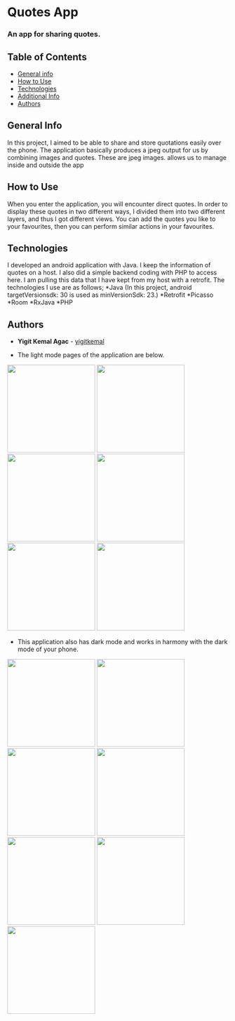 
# Quotes App
### An app for sharing quotes.

## Table of Contents
* [General info](#general-info)
* [How to Use](#how-to-use)
* [Technologies](#technologies)
* [Additional Info](#additional_info)
* [Authors](#Authors)

## General Info
In this project, I aimed to be able to share and store quotations easily over the phone. The application basically produces a jpeg output for us by combining images and quotes. These are jpeg images. allows us to manage inside and outside the app

## How to Use
When you enter the application, you will encounter direct quotes. In order to display these quotes in two different ways, I divided them into two different layers, and thus I got different views. You can add the quotes you like to your favourites, then you can perform similar actions in your favourites.

## Technologies
I developed an android application with Java. I keep the information of quotes on a host. I also did a simple backend coding with PHP to access here. I am pulling this data that I have kept from my host with a retrofit. The technologies I use are as follows;
*Java (In this project, android targetVersionsdk: 30 is used as minVersionSdk: 23.) 
*Retrofit
*Picasso
*Room
*RxJava
*PHP


## Authors
* **Yigit Kemal Agac** - [yigitkemal](https://github.com/yigitkemal)


* The light mode pages of the application are below.

<img src="https://thetreemedia.com/wp-content/uploads/2021/11/Screenshot_20211111-143618_Edebi-Szler.jpg" width="200"/> <img src="https://thetreemedia.com/wp-content/uploads/2021/11/Screenshot_20211111-143611_Edebi-Szler.jpg" width="200"/> <img src="https://thetreemedia.com/wp-content/uploads/2021/11/Screenshot_20211111-143731_Edebi-Szler.jpg" width="200"/> <img src="https://thetreemedia.com/wp-content/uploads/2021/11/Screenshot_20211111-143623_Edebi-Szler.jpg" width="200"/> <img src="https://thetreemedia.com/wp-content/uploads/2021/11/Screenshot_20211111-143634_Edebi-Szler-1.jpg" width="200"/> <img src="https://thetreemedia.com/wp-content/uploads/2021/11/Screenshot_20211111-143643_Android-System-1.jpg" width="200"/>


* This application also has dark mode and works in harmony with the dark mode of your phone.

<img src="https://thetreemedia.com/wp-content/uploads/2021/11/Screenshot_20211111-143255_Edebi-Szler.jpg" width="200"/> <img src="https://thetreemedia.com/wp-content/uploads/2021/11/Screenshot_20211111-143303_Edebi-Szler.jpg" width="200"/> <img src="https://thetreemedia.com/wp-content/uploads/2021/11/Screenshot_20211111-143315_Edebi-Szler.jpg" width="200"/> <img src="https://thetreemedia.com/wp-content/uploads/2021/11/Screenshot_20211111-143357_Edebi-Szler.jpg" width="200"/> 
<img src="https://thetreemedia.com/wp-content/uploads/2021/11/Screenshot_20211111-143412_Edebi-Szler.jpg" width="200"/> 
<img src="https://thetreemedia.com/wp-content/uploads/2021/11/Screenshot_20211111-143323_Edebi-Szler.jpg" width="200"/> <img src="https://thetreemedia.com/wp-content/uploads/2021/11/Screenshot_20211111-143433_Android-System.jpg" width="200"/>





